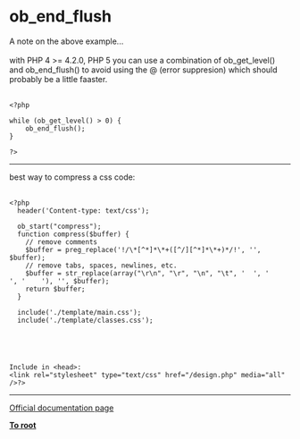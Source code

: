 # ob_end_flush



A note on the above example...<br><br>with PHP 4 &gt;= 4.2.0, PHP 5 you can use a combination of ob_get_level() and ob_end_flush() to avoid using the @ (error suppresion) which should probably be a little faaster.<br><br>

```
<?php

while (ob_get_level() > 0) {
    ob_end_flush();
}

?>
```
  

---

best way to compress a css code:<br><br>

```
<?php
  header('Content-type: text/css');

  ob_start("compress");
  function compress($buffer) {
    // remove comments
    $buffer = preg_replace('!/\*[^*]*\*+([^/][^*]*\*+)*/!', '', $buffer);
    // remove tabs, spaces, newlines, etc.
    $buffer = str_replace(array("\r\n", "\r", "\n", "\t", '  ', '    ', '    '), '', $buffer);
    return $buffer;
  }

  include('./template/main.css');
  include('./template/classes.css');



```
<?phpphp
  ob_end_flush();
?>
```


Include in <head>:
<link rel="stylesheet" type="text/css" href="/design.php" media="all" />?>
```
  

---

[Official documentation page](https://www.php.net/manual/en/function.ob-end-flush.php)

**[To root](/README.md)**